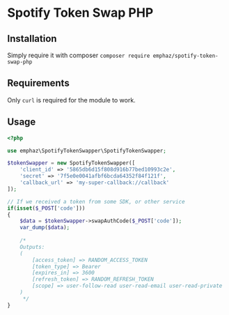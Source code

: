 # Spotify Token Swap PHP

## Installation
Simply require it with composer
`composer require emphaz/spotify-token-swap-php`

## Requirements
Only `curl` is required for the module to work.

## Usage
```php
<?php

use emphaz\SpotifyTokenSwapper\SpotifyTokenSwapper;

$tokenSwapper = new SpotifyTokenSwapper([
    'client_id' => '5865db6d15f808d916b77bed10993c2e',
    'secret' => '7f5e0e0041afbf6bcda64352f84f121f',
    'callback_url' => 'my-super-callback://callback'
]);

// If we received a token from some SDK, or other service
if(isset($_POST['code']))
{
    $data = $tokenSwapper->swapAuthCode($_POST['code']);
    var_dump($data);
    
    /*
    Outputs:
    (
        [access_token] => RANDOM_ACCESS_TOKEN
        [token_type] => Bearer
        [expires_in] => 3600
        [refresh_token] => RANDOM_REFRESH_TOKEN
        [scope] => user-follow-read user-read-email user-read-private
    )
     */
}
```

